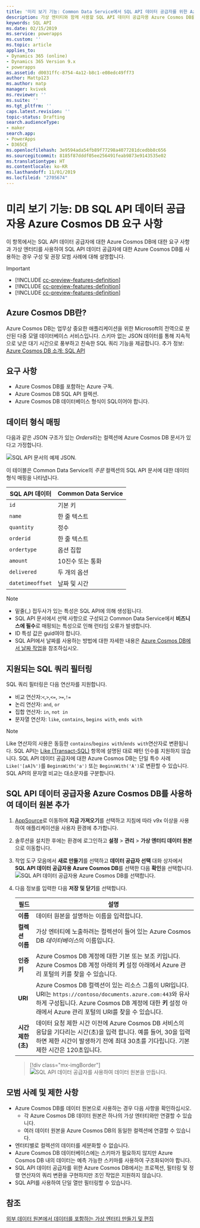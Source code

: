 ```yaml
---
title: '미리 보기 기능: Common Data Service에서 SQL API 데이터 공급자를 위한 Azure Cosmos DB 사용 | MicrosoftDocs'
description: 가상 엔터티와 함께 사용할 SQL API 데이터 공급자용 Azure Cosmos DB를 구성하는 방법에 대해 알아봅니다.
keywords: SQL API
ms.date: 02/15/2019
ms.service: powerapps
ms.custom: ''
ms.topic: article
applies_to:
- Dynamics 365 (online)
- Dynamics 365 Version 9.x
- powerapps
ms.assetid: d0031ffc-8754-4a12-b8c1-e08edc49ff73
author: Mattp123
ms.author: matp
manager: kvivek
ms.reviewer: ''
ms.suite: ''
ms.tgt_pltfrm: ''
caps.latest.revision: ''
topic-status: Drafting
search.audienceType:
- maker
search.app:
- PowerApps
- D365CE
ms.openlocfilehash: 3e9594ada54fb89f77298a4077281dcedbb8c656
ms.sourcegitcommit: 8185f87dddf05ee256491feab9873e9143535e02
ms.translationtype: HT
ms.contentlocale: ko-KR
ms.lasthandoff: 11/01/2019
ms.locfileid: "2705674"
---
```

# <a name="preview-feature-azure-cosmos-db-sql-api-data-provider-requirements"></a>미리 보기 기능: DB SQL API 데이터 공급자용 Azure Cosmos DB 요구 사항

이 항목에서는 SQL API 데이터 공급자에 대한 Azure Cosmos DB에 대한 요구 사항과 가상 엔터티를 사용하여 SQL API 데이터 공급자에 대한 Azure Cosmos DB를 사용하는 경우 구성 및 권장 모범 사례에 대해 설명합니다. 

> [!IMPORTANT]
> - [!INCLUDE [cc-preview-features-definition](../../includes/cc-preview-features-definition.md)]
> - [!INCLUDE [cc-preview-features-definition](../../includes/cc-preview-features-expect-changes.md)]
> - [!INCLUDE [cc-preview-features-definition](../../includes/cc-preview-features-no-ms-support.md)]


## <a name="what-is-azure-cosmos-db"></a>Azure Cosmos DB란?

Azure Cosmos DB는 업무상 중요한 애플리케이션을 위한 Microsoft의 전역으로 분산된 다중 모델 데이터베이스 서비스입니다. 스키마 없는 JSON 데이터를 통해 지속적으로 낮은 대기 시간으로 풍부하고 친숙한 SQL 쿼리 기능을 제공합니다. 추가 정보: [Azure Cosmos DB 소개: SQL API](https://docs.microsoft.com/azure/cosmos-db/sql-api-introduction)

## <a name="requirements"></a>요구 사항

- Azure Cosmos DB를 포함하는 Azure 구독.
- Azure Cosmos DB SQL API 컬렉션.
- Azure Cosmos DB 데이터베이스 형식이 SQL이어야 합니다. 

## <a name="data-type-mapping"></a>데이터 형식 매핑

다음과 같은 JSON 구조가 있는 *Orders*라는 컬렉션에 Azure Cosmos DB 문서가 있다고 가정합니다.

![SQL API 문서의 예제 JSON.](media/documentdbexample.png)

이 테이블은 Common Data Service의 *주문* 컬렉션의 SQL API 문서에 대한 데이터 형식 매핑을 나타냅니다.

|SQL API 데이터|Common Data Service|
|--|--|
|`id`|기본 키|
|`name`|한 줄 텍스트|
|`quantity`|정수|
|`orderid`|한 줄 텍스트|
|`ordertype`|옵션 집합|
|`amount`|10진수 또는 통화|
|`delivered`|두 개의 옵션|
|`datetimeoffset`|날짜 및 시간|

> [!NOTE]
> - 밑줄(_) 접두사가 있는 특성은 SQL API에 의해 생성됩니다.
> - SQL API 문서에서 선택 사항으로 구성되고 Common Data Service에서 **비즈니스에 필수**로 매핑되는 특성으로 인해 런타임 오류가 발생합니다.
> - ID 특성 값은 guid여야 합니다.
> - SQL API에서 날짜를 사용하는 방법에 대한 자세한 내용은 [Azure Cosmos DB에서 날짜 작업](https://azure.microsoft.com/blog/working-with-dates-in-azure-documentdb-4/)을 참조하십시오.

## <a name="supported-sql-query-filtering"></a>지원되는 SQL 쿼리 필터링

SQL 쿼리 필터링은 다음 연산자를 지원합니다. 

- 비교 연산자:`<`,`>`,`<=`, `>=`,`!=`
- 논리 연산자: `and`, `or` 
- 집합 연산자: `in`, `not in`
- 문자열 연산자: `like`, `contains`, `begins with`, `ends with`

> [!NOTE]
> Like 연산자의 사용은 동등한 `contains`/`begins with`/`ends with`연산자로 변환됩니다. SQL API는 [Like (Transact-SQL)](/sql/t-sql/language-elements/like-transact-sql) 항목에 설명된 대로 패턴 인수를 지원하지 않습니다. SQL API 데이터 공급자에 대한 Azure Cosmos DB는 단일 특수 사례 `Like('[aA]%')`를 `BeginsWith('a')` 또는 `BeginsWith('A')`로 변환할 수 있습니다. SQL API의 문자열 비교는 대소문자를 구분합니다.

## <a name="add-a-data-source-using-the-azure-cosmos-db-for-sql-api-data-provider"></a>SQL API 데이터 공급자용 Azure Cosmos DB를 사용하여 데이터 원본 추가

1. [AppSource](https://appsource.microsoft.com/product/dynamics-365/mscrm.documentdb_data_provider?tab=Overview)로 이동하여 **지금 가져오기**를 선택하고 지침에 따라 v9x 이상을 사용하여 애플리케이션을 사용자 환경에 추가합니다.
2. 솔루션을 설치한 후에는 환경에 로그인하고 **설정** > **관리** > **가상 엔터티 데이터 원본**으로 이동합니다.
3. 작업 도구 모음에서 **새로 만들기**를 선택하고 **데이터 공급자 선택** 대화 상자에서 **SQL API 데이터 공급자용 Azure Cosmos DB**를 선택한 다음 **확인**을 선택합니다.
![SQL API 데이터 공급자용 Azure Cosmos DB를 선택합니다.](media/createdatasource.png)
1. 다음 정보를 입력한 다음 **저장 및 닫기**를 선택합니다.

    |필드|설명|
    |--|--|
    |**이름**|데이터 원본을 설명하는 이름을 입력합니다.|
    |**컬렉션 이름**|가상 엔터티에 노출하려는 컬렉션이 들어 있는 Azure Cosmos DB *데이터베이스*의 이름입니다.  |
    |**인증 키**|Azure Cosmos DB 계정에 대한 기본 또는 보조 키입니다. Azure Cosmos DB 계정 아래의 **키** 설정 아래에서 Azure 관리 포털의 키를 찾을 수 있습니다.|
    |**URI**|Azure Cosmos DB 컬렉션이 있는 리소스 그룹의 URI입니다. URI는 `https://contoso/documents.azure.com:443`와 유사하게 구성됩니다. Azure Cosmos DB 계정에 대한 **키** 설정 아래에서 Azure 관리 포털의 URI를 찾을 수 있습니다. |
    |**시간 제한(초)**|데이터 요청 제한 시간 이전에 Azure Cosmos DB 서비스의 응답을 기다리는 시간(초)을 입력 합니다. 예를 들어, 30을 입력하면 제한 시간이 발생하기 전에 최대 30초를 기다립니다. 기본 제한 시간은 120초입니다.|

    > [!div class="mx-imgBorder"] 
    > ![SQL API 데이터 공급자를 사용하여 데이터 원본을 만듭니다.](media/cosmosdb-datasource.png)

## <a name="best-practices-and-limitations"></a>모범 사례 및 제한 사항

- Azure Cosmos DB를 데이터 원본으로 사용하는 경우 다음 사항을 확인하십시오.
   - 각 Azure Cosmos DB 데이터 원본은 하나의 가상 엔터티와만 연결할 수 있습니다.
   - 여러 데이터 원본을 Azure Cosmos DB의 동일한 컬렉션에 연결할 수 있습니다.
- 엔터티별로 컬렉션의 데이터를 세분화할 수 없습니다.
- Azure Cosmos DB 데이터베이스에는 스키마가 필요하지 않지만 Azure Cosmos DB 내의 데이터는 예측 가능한 스키마를 사용하여 구조화되어야 합니다. 
- SQL API 데이터 공급자를 위한 Azure Cosmos DB에서는 프로젝션, 필터링 및 정렬 연산자의 쿼리 변환을 구현하지만 조인 작업은 지원하지 않습니다.
- SQL API를 사용하여 단일 열만 필터링할 수 있습니다.

## <a name="see-also"></a>참조

[외부 데이터 원본에서 데이터를 포함하는 가상 엔터티 만들기 및 편집](create-edit-virtual-entities.md)
